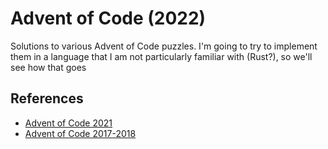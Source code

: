 # Advent of Code (2022)

Solutions to various Advent of Code puzzles. I'm going to try to implement them in a language that I am not particularly familiar with (Rust?), so we'll see how that goes

## References

- [Advent of Code 2021](https://github.com/DSchau/advent-of-code-2021)
- [Advent of Code 2017-2018](https://github.com/DSchau/advent-of-code)

